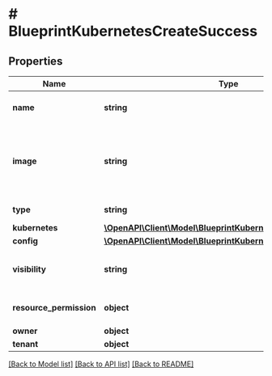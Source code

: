 # # BlueprintKubernetesCreateSuccess

## Properties

Name | Type | Description | Notes
------------ | ------------- | ------------- | -------------
**name** | **string** | A name for the blueprint | [optional]
**image** | **string** | Path to display image. Defaults to an internal Morpheus image. | [optional]
**type** | **string** | Blueprint Type | [optional]
**kubernetes** | [**\OpenAPI\Client\Model\BlueprintKubernetesCreateKubernetes**](BlueprintKubernetesCreateKubernetes.md) |  | [optional]
**config** | [**\OpenAPI\Client\Model\BlueprintKubernetesCreateConfig**](BlueprintKubernetesCreateConfig.md) |  | [optional]
**visibility** | **string** | Private or Public Access | [optional] [default to 'private']
**resource_permission** | **object** | Resource Permission Block | [optional]
**owner** | **object** | Owner | [optional]
**tenant** | **object** | Tenant | [optional]

[[Back to Model list]](../../README.md#models) [[Back to API list]](../../README.md#endpoints) [[Back to README]](../../README.md)
